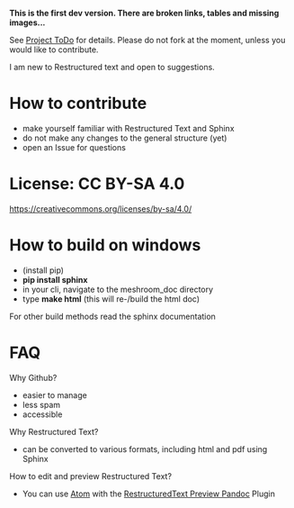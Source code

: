 **This is the first dev version. There are broken links, tables and missing images...**

See [Project ToDo](https://github.com/natowi/meshroom_doc/projects/1) for details.
Please do not fork at the moment, unless you would like to contribute.

I am new to Restructured text and open to suggestions.

# How to contribute

- make yourself familiar with Restructured Text and Sphinx
- do not make any changes to the general structure (yet)
- open an Issue for questions

# License: CC BY-SA 4.0
https://creativecommons.org/licenses/by-sa/4.0/


# How to build on windows

- (install pip)
- **pip install sphinx**
- in your cli, navigate to the meshroom_doc directory 
- type **make html** (this will re-/build the html doc)

For other build methods read the sphinx documentation

# FAQ

Why Github?
- easier to manage
- less spam
- accessible

Why Restructured Text?
- can be converted to various formats, including html and pdf using Sphinx

How to edit and preview Restructured Text?
- You can use [Atom](https://atom.io/) with the [RestructuredText Preview Pandoc](https://atom.io/packages/rst-preview-pandoc) Plugin

